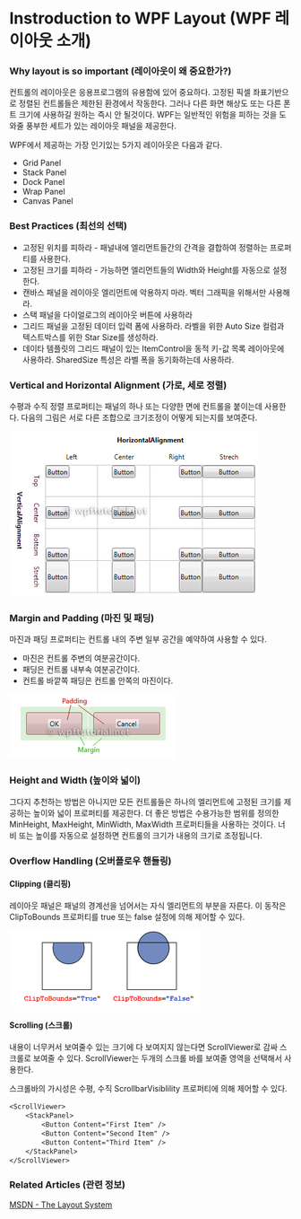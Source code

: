 # Instroduction to WPF Layout (WPF 레이아웃 소개)

### Why layout is so important (레이아웃이 왜 중요한가?)

컨트롤의 레이아웃은 응용프로그램의 유용함에 있어 중요하다. 고정된 픽셀 좌표기반으로 정렬된 컨트롤들은 제한된 환경에서 작동한다. 그러나 다른 화면 해상도 또는 다른 폰트 크기에 사용하길 원하는 즉시 안 될것이다. WPF는 일반적인 위험을 피하는 것을 도와줄 풍부한 세트가 있는 레이아웃 패널을 제공한다.

WPF에서 제공하는 가장 인기있는 5가지 레이아웃은 다음과 같다.

+ Grid Panel
+ Stack Panel
+ Dock Panel
+ Wrap Panel
+ Canvas Panel

### Best Practices (최선의 선택)

+ 고정된 위치를 피하라 - 패널내에 엘리먼트들간의 간격을 결합하여 정렬하는 프로퍼티를 사용한다.
+ 고정된 크기를 피하라 - 가능하면 엘리먼트들의 Width와 Height를 자동으로 설정한다.
+ 캔바스 패널을 레이아웃 엘리먼트에 악용하지 마라. 벡터 그래픽을 위해서만 사용해라.
+ 스택 패널을 다이얼로그의 레이아웃 버튼에 사용하라
+ 그리드 패널을 고정된 데이터 입력 폼에 사용하라. 라벨을 위한 Auto Size 컬럼과 텍스트박스를 위한 Star Size를 생성하라.
+ 데이타 템플릿의 그리드 패널이 있는 ItemControl을 동적 키-값 목록 레이아웃에 사용하라. SharedSize 특성은 라벨 폭을 동기화하는데 사용하라.

### Vertical and Horizontal Alignment (가로, 세로 정렬)

수평과 수직 정렬 프로퍼티는 패널의 하나 또는 다양한 면에 컨트롤을 붙이는데 사용한다. 다음의 그림은 서로 다른 조합으로 크기조정이 어떻게 되는지를 보여준다.

![](/assets/v2_alignment.png)

### Margin and Padding (마진 및 패딩)

마진과 패딩 프로퍼티는 컨트롤 내의 주변 일부 공간을 예약하여 사용할 수 있다.

+ 마진은 컨트롤 주변의 여분공간이다.
+ 패딩은 컨트롤 내부속 여분공간이다.
+ 컨트롤 바깥쪽 패딩은 컨트롤 안쪽의 마진이다.

![](/assets/padding_margin.png)

### Height and Width (높이와 넓이)

그다지 추천하는 방법은 아니지만 모든 컨트롤들은 하나의 엘리먼트에 고정된 크기를 제공하는 높이와 넓이 프로퍼티를 제공한다. 더 좋은 방법은 수용가능한 범위를 정의한 MinHeight, MaxHeight, MinWidth, MaxWidth 프로퍼티들을 사용하는 것이다.
너비 또는 높이를 자동으로 설정하면 컨트롤의 크기가 내용의 크기로 조정됩니다.

### Overflow Handling (오버플로우 핸들링)

#### Clipping (클리핑)

레이아웃 패널은 패널의 경계선을 넘어서는 자식 엘리먼트의 부분을 자른다. 이 동작은 ClipToBounds 프로퍼티를 true 또는 false 설정에 의해 제어할 수 있다.

![](/assets/cliptobounds.PNG)

#### Scrolling (스크롤)

내용이 너무커서 보여줄수 있는 크기에 다 보여지지 않는다면 ScrollViewer로 감싸 스크롤로 보여줄 수 있다. ScrollViewer는 두개의 스크롤 바를 보여줄 영역을 선택해서 사용한다.

스크롤바의 가시성은 수평, 수직 ScrollbarVisiblility 프로퍼티에 의해 제어할 수 있다.

```
<ScrollViewer>
    <StackPanel>
        <Button Content="First Item" />
        <Button Content="Second Item" />
        <Button Content="Third Item" />
    </StackPanel>
</ScrollViewer>
```
 
### Related Articles (관련 정보)

[MSDN - The Layout System](http://msdn.microsoft.com/en-us/library/ms745058.aspx)